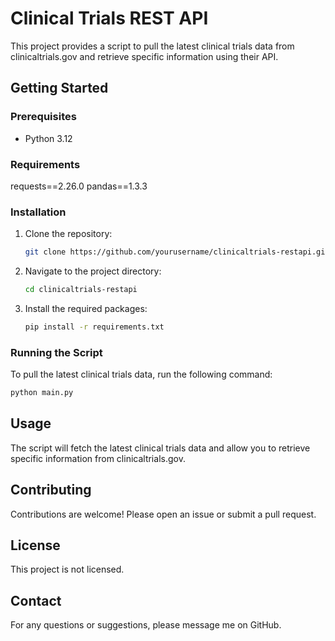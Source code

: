 # Clinical Trials REST API

This project provides a script to pull the latest clinical trials data from clinicaltrials.gov and retrieve specific information using their API.

## Getting Started

### Prerequisites

- Python 3.12

### Requirements

requests==2.26.0
pandas==1.3.3


### Installation

1. Clone the repository:
    ```sh
    git clone https://github.com/yourusername/clinicaltrials-restapi.git
    ```
2. Navigate to the project directory:
    ```sh
    cd clinicaltrials-restapi
    ```
3. Install the required packages:
    ```sh
    pip install -r requirements.txt
    ```

### Running the Script

To pull the latest clinical trials data, run the following command:
```sh
python main.py
```

## Usage

The script will fetch the latest clinical trials data and allow you to retrieve specific information from clinicaltrials.gov.

## Contributing

Contributions are welcome! Please open an issue or submit a pull request.

## License

This project is not licensed.

## Contact

For any questions or suggestions, please message me on GitHub.
